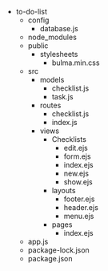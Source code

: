 - to-do-list
    - config
        - database.js
    - node_modules
    - public
        - stylesheets
            - bulma.min.css
    - src
        - models
            - checklist.js
            - task.js
        - routes
            - checklist.js
            - index.js
        - views
            - Checklists
                - edit.ejs
                - form.ejs
                - index.ejs
                - new.ejs
                - show.ejs
            - layouts
                - footer.ejs
                - header.ejs
                - menu.ejs
            - pages
                - index.ejs
    - app.js
    - package-lock.json
    - package.json